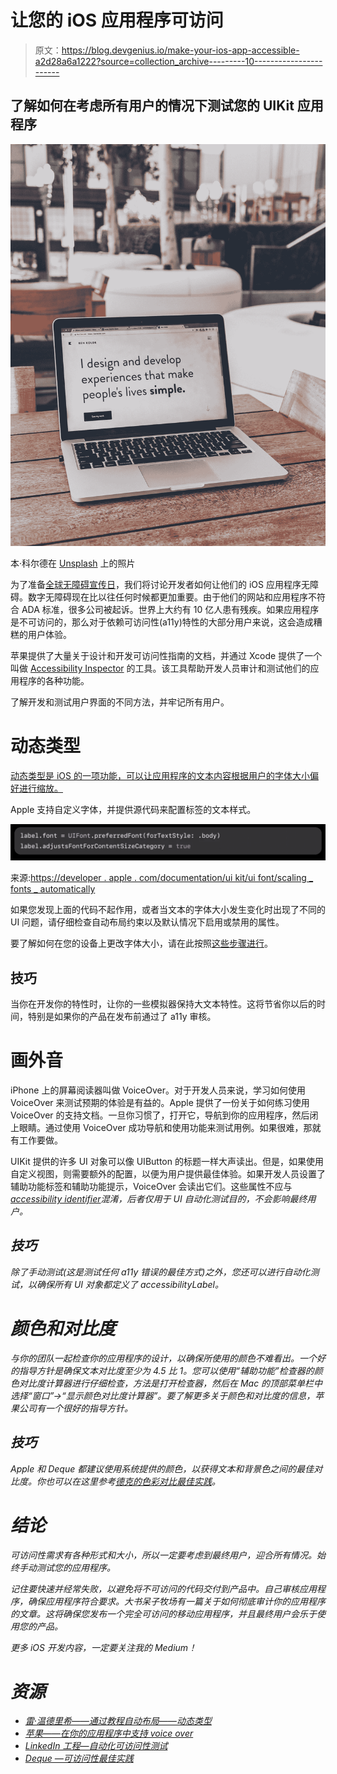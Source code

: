 # 让您的 iOS 应用程序可访问

> 原文：<https://blog.devgenius.io/make-your-ios-app-accessible-a2d28a6a1222?source=collection_archive---------10----------------------->

## 了解如何在考虑所有用户的情况下测试您的 UIKit 应用程序

![](img/0ca2fa80b1638e68198801728ae17bca.png)

本·科尔德在 [Unsplash](https://unsplash.com?utm_source=medium&utm_medium=referral) 上的照片

为了准备[全球无障碍宣传日](https://accessibility.day/)，我们将讨论开发者如何让他们的 iOS 应用程序无障碍。数字无障碍现在比以往任何时候都更加重要。由于他们的网站和应用程序不符合 ADA 标准，很多公司被起诉。世界上大约有 10 亿人患有残疾。如果应用程序是不可访问的，那么对于依赖可访问性(a11y)特性的大部分用户来说，这会造成糟糕的用户体验。

苹果提供了大量关于设计和开发可访问性指南的文档，并通过 Xcode 提供了一个叫做 [Accessibility Inspector](https://developer.apple.com/library/archive/documentation/Accessibility/Conceptual/AccessibilityMacOSX/OSXAXTestingApps.html) 的工具。该工具帮助开发人员审计和测试他们的应用程序的各种功能。

了解开发和测试用户界面的不同方法，并牢记所有用户。

# 动态类型

[动态类型是 iOS 的一项功能，可以让应用程序的文本内容根据用户的字体大小偏好进行缩放。](https://developer.apple.com/documentation/uikit/uifont/scaling_fonts_automatically)

Apple 支持自定义字体，并提供源代码来配置标签的文本样式。

![](img/83ad59cd5a3d671876a287221640d9f8.png)

来源:[https://developer . apple . com/documentation/ui kit/ui font/scaling _ fonts _ automatically](https://developer.apple.com/documentation/uikit/uifont/scaling_fonts_automatically)

如果您发现上面的代码不起作用，或者当文本的字体大小发生变化时出现了不同的 UI 问题，请仔细检查自动布局约束以及默认情况下启用或禁用的属性。

要了解如何在您的设备上更改字体大小，请在此按照[这些步骤进行](https://support.apple.com/en-us/HT202828)。

## 技巧

当你在开发你的特性时，让你的一些模拟器保持大文本特性。这将节省你以后的时间，特别是如果你的产品在发布前通过了 a11y 审核。

# 画外音

iPhone 上的屏幕阅读器叫做 VoiceOver。对于开发人员来说，学习如何使用 VoiceOver 来测试预期的体验是有益的。Apple 提供了一份关于如何练习使用 VoiceOver 的支持文档。一旦你习惯了，打开它，导航到你的应用程序，然后闭上眼睛。通过使用 VoiceOver 成功导航和使用功能来测试用例。如果很难，那就有工作要做。

UIKit 提供的许多 UI 对象可以像 UIButton 的标题一样大声读出。但是，如果使用自定义视图，则需要额外的配置，以便为用户提供最佳体验。如果开发人员设置了辅助功能标签和辅助功能提示，VoiceOver 会读出它们。这些属性不应与[*accessibility identifier*](https://developer.apple.com/documentation/uikit/uiaccessibilityidentification/1623132-accessibilityidentifier)*混淆，后者仅用于 UI 自动化测试目的，不会影响最终用户。*

## *技巧*

*除了手动测试(这是测试任何 a11y 错误的最佳方式)之外，您还可以进行自动化测试，以确保所有 UI 对象都定义了 accessibilityLabel。*

# *颜色和对比度*

*与你的团队一起检查你的应用程序的设计，以确保所使用的颜色不难看出。一个好的指导方针是确保文本对比度至少为 4.5 比 1。您可以使用“辅助功能”检查器的颜色对比度计算器进行仔细检查，方法是打开检查器，然后在 Mac 的顶部菜单栏中选择“窗口”->“显示颜色对比度计算器”。要了解更多关于颜色和对比度的信息，苹果公司有一个很好的指导方针。*

## *技巧*

*Apple 和 Deque 都建议使用系统提供的颜色，以获得文本和背景色之间的最佳对比度。你也可以在这里参考[德克的色彩对比最佳实践](https://www.deque.com/blog/ios-color-contrast-best-practice-increase-contrast/)。*

# *结论*

*可访问性需求有各种形式和大小，所以一定要考虑到最终用户，迎合所有情况。始终手动测试您的应用程序。*

*记住要快速并经常失败，以避免将不可访问的代码交付到产品中。自己审核应用程序，确保应用程序符合要求。大书呆子牧场有一篇关于如何彻底审计你的应用程序的文章。这将确保您发布一个完全可访问的移动应用程序，并且最终用户会乐于使用您的产品。*

*更多 iOS 开发内容，一定要关注我的 Medium！*

# *资源*

*   *[雷·温德里希——通过教程自动布局——动态类型](https://www.raywenderlich.com/books/auto-layout-by-tutorials/v1.0/chapters/11-dynamic-type)*
*   *[苹果——在你的应用程序中支持 voice over](https://developer.apple.com/documentation/accessibility/supporting_voiceover_in_your_app)*
*   *[LinkedIn 工程—自动化可访问性测试](https://engineering.linkedin.com/blog/2020/automated-accessibility-testing)*
*   *[Deque —可访问性最佳实践](https://www.deque.com/blog/category/accessibility-best-practices/)*